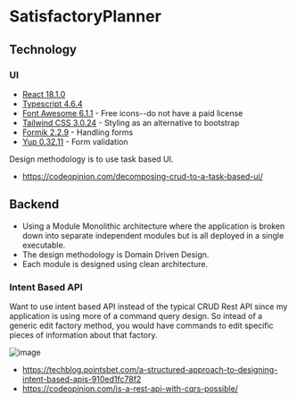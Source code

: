 # SatisfactoryPlanner

## Technology

### UI
- [React 18.1.0](https://reactjs.org/)
- [Typescript 4.6.4](https://www.typescriptlang.org/)
- [Font Awesome 6.1.1](https://fontawesome.com/icons) - Free icons--do not have a paid license
- [Tailwind CSS 3.0.24](https://tailwindcss.com/docs/installation) - Styling as an alternative to bootstrap
- [Formik 2.2.9](https://formik.org/docs/overview) - Handling forms
- [Yup 0.32.11](https://github.com/jquense/yup) - Form validation

Design methodology is to use task based UI.
- https://codeopinion.com/decomposing-crud-to-a-task-based-ui/

## Backend
- Using a Module Monolithic architecture where the application is broken down into separate independent modules but is all deployed in a single executable.
- The design methodology is Domain Driven Design.
- Each module is designed using clean architecture.

### Intent Based API
Want to use intent based API instead of the typical CRUD Rest API since my application is using more of a command query design. So intead of a generic edit factory method, you would have commands to edit specific pieces of information about that factory. 

![image](https://user-images.githubusercontent.com/5383859/203396355-00f7ec37-6909-4afc-bc1a-5caf0f04443e.png)

- https://techblog.pointsbet.com/a-structured-approach-to-designing-intent-based-apis-910ed1fc78f2
- https://codeopinion.com/is-a-rest-api-with-cqrs-possible/
